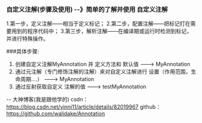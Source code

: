 ### 自定义注解(步骤及使用) --》简单的了解并使用 自定义注解
1.第一步，定义注解——相当于定义标记；
2.第二步，配置注解——把标记打在需要用到的程序代码中；
3.第三步，解析注解——在编译期或运行时检测到标记，并进行特殊操作。

###具体步骤:
1. 创建自定义注解MyAnnotation 并 定义方法和 默认值    --->     MyAnnotation
2. 通过元注解（专门修饰注解的注解）来对自定义注解进行 设置（作用范围，生命周期....）   --->   MyAnnotation
3. 通过反射获取自定义 注解的值   --->  testMyAnnotation

-- 大神博客(我是跟他学的)
csdn： https://blog.csdn.net/yinni11/article/details/82019967
github： https://github.com/walidake/Annotation